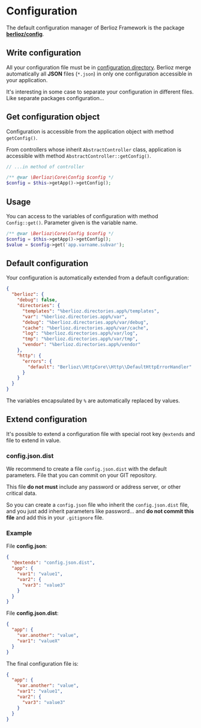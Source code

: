 <meta name="docparser-index" content="Basic uses; Configuration" />
<meta name="docparser-index-order" content="1" />

# Configuration

The default configuration manager of Berlioz Framework is the package [**berlioz/config**](https://github.com/BerliozFramework/Config).

## Write configuration

All your configuration file must be in [configuration directory](../directories.md).
Berlioz merge automatically all **JSON** files (`*.json`) in only one configuration accessible in your application.

It's interesting in some case to separate your configuration in different files. Like separate packages configuration...

## Get configuration object

Configuration is accessible from the application object with method `getConfig()`.

From controllers whose inherit `AbstractController` class, application is accessible with method `AbstractController::getConfig()`.

```php
// ...in method of controller

/** @var \Berlioz\Core\Config $config */
$config = $this->getApp()->getConfig();
```

## Usage

You can access to the variables of configuration with method `Config::get()`. Parameter given is the variable name.

```php
/** @var \Berlioz\Core\Config $config */
$config = $this->getApp()->getConfig();
$value = $config->get('app.varname.subvar');
```

## Default configuration

Your configuration is automatically extended from a default configuration:

```json
{
  "berlioz": {
    "debug": false,
    "directories": {
      "templates": "%berlioz.directories.app%/templates",
      "var": "%berlioz.directories.app%/var",
      "debug": "%berlioz.directories.app%/var/debug",
      "cache": "%berlioz.directories.app%/var/cache",
      "log": "%berlioz.directories.app%/var/log",
      "tmp": "%berlioz.directories.app%/var/tmp",
      "vendor": "%berlioz.directories.app%/vendor"
    },
    "http": {
      "errors": {
        "default": "Berlioz\\HttpCore\\Http\\DefaultHttpErrorHandler"
      }
    }
  }
}
```

The variables encapsulated by `%` are automatically replaced by values.

## Extend configuration

It's possible to extend a configuration file with special root key `@extends` and file to extend in value.

### config.json.dist

We recommend to create a file `config.json.dist` with the default parameters. File that you can commit on your GIT repository.

This file **do not must** include any password or address server, or other critical data.

So you can create a `config.json` file who inherit the `config.json.dist` file, and you just add inherit parameters like password... and **do not commit this file** and add this in your `.gitignore` file.

### Example

File **config.json**:

```json
{
  "@extends": "config.json.dist",
  "app": {
    "var1": "value1",
    "var2": {
      "var3": "value3"
    }
  }
}
```

File **config.json.dist**:

```json
{
  "app": {
    "var.another": "value",
    "var1": "valueX"
  }
}
```

The final configuration file is:

```json
{
  "app": {
    "var.another": "value",
    "var1": "value1",
    "var2": {
      "var3": "value3"
    }
  }
}
```